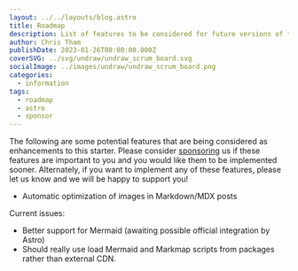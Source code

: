 ```yaml
---
layout: ../../layouts/blog.astro
title: Roadmap
description: List of features to be considered for future versions of this starter.
author: Chris Tham
publishDate: 2023-01-26T00:00:00.000Z
coverSVG: ../svg/undraw/undraw_scrum_board.svg
socialImage: ../images/undraw/undraw_scrum_board.png
categories:
  - information
tags:
  - roadmap
  - astro
  - sponsor
---
```


The following are some potential features that are being considered as enhancements to this starter. Please consider [sponsoring](https://github.com/sponsors/hellotham) us if these features are important to you and you would like them to be implemented sooner. Alternately, if you want to implement any of these features, please let us know and we will be happy to support you!

- Automatic optimization of images in Markdown/MDX posts

Current issues:

- Better support for Mermaid (awaiting possible official integration by Astro)
- Should really use load Mermaid and Markmap scripts from packages rather than external CDN.
